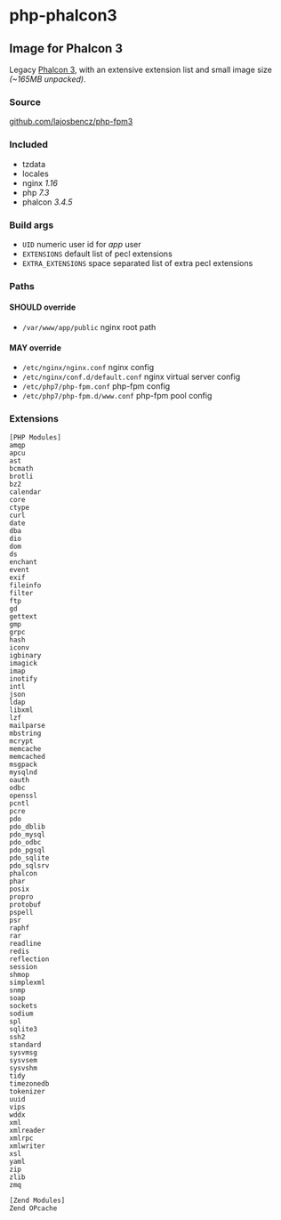 # php-phalcon3
## Image for Phalcon 3

Legacy [Phalcon 3](https://docs.phalcon.io/3.4/introduction/), with an extensive extension list and small image size _(~165MB unpacked)_.

### Source

[github.com/lajosbencz/php-fpm3](https://github.com/lajosbencz/php-phalcon3)


### Included

- tzdata
- locales
- nginx _1.16_
- php _7.3_
- phalcon _3.4.5_

### Build args

- `UID` numeric user id for _app_ user
- `EXTENSIONS` default list of pecl extensions
- `EXTRA_EXTENSIONS` space separated list of extra pecl extensions

### Paths

#### SHOULD override

- `/var/www/app/public` nginx root path

#### MAY override

- `/etc/nginx/nginx.conf` nginx config
- `/etc/nginx/conf.d/default.conf` nginx virtual server config
- `/etc/php7/php-fpm.conf` php-fpm config
- `/etc/php7/php-fpm.d/www.conf` php-fpm pool config

### Extensions

```
[PHP Modules]
amqp
apcu
ast
bcmath
brotli
bz2
calendar
core
ctype
curl
date
dba
dio
dom
ds
enchant
event
exif
fileinfo
filter
ftp
gd
gettext
gmp
grpc
hash
iconv
igbinary
imagick
imap
inotify
intl
json
ldap
libxml
lzf
mailparse
mbstring
mcrypt
memcache
memcached
msgpack
mysqlnd
oauth
odbc
openssl
pcntl
pcre
pdo
pdo_dblib
pdo_mysql
pdo_odbc
pdo_pgsql
pdo_sqlite
pdo_sqlsrv
phalcon
phar
posix
propro
protobuf
pspell
psr
raphf
rar
readline
redis
reflection
session
shmop
simplexml
snmp
soap
sockets
sodium
spl
sqlite3
ssh2
standard
sysvmsg
sysvsem
sysvshm
tidy
timezonedb
tokenizer
uuid
vips
wddx
xml
xmlreader
xmlrpc
xmlwriter
xsl
yaml
zip
zlib
zmq

[Zend Modules]
Zend OPcache
```
